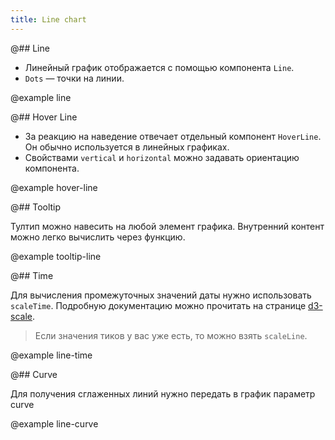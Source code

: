 ```yaml
---
title: Line chart
---
```


@## Line

- Линейный график отображается с помощью компонента `Line`.
- `Dots` — точки на линии.

@example line

@## Hover Line

- За реакцию на наведение отвечает отдельный компонент `HoverLine`. Он обычно используется в линейных графиках.
- Свойствами `vertical` и `horizontal` можно задавать ориентацию компонента.

@example hover-line

@## Tooltip

Тултип можно навесить на любой элемент графика. Внутренний контент можно легко вычислить через функцию.

@example tooltip-line

@## Time

Для вычисления промежуточных значений даты нужно использовать `scaleTime`. Подробную документацию можно прочитать на
странице [d3-scale](https://github.com/d3/d3-scale#time-scales).

> Если значения тиков у вас уже есть, то можно взять `scaleLine`.

@example line-time

@## Curve

Для получения сглаженных линий нужно передать в график параметр curve

@example line-curve

